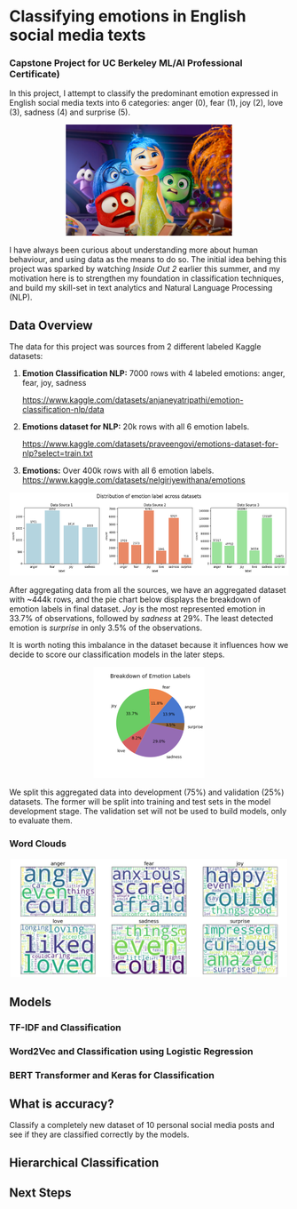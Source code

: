 # Classifying emotions in English social media texts
### Capstone Project for UC Berkeley ML/AI Professional Certificate)

In this project, I attempt to classify the predominant emotion expressed in English social media texts into 6 categories: anger (0), fear (1), joy (2), love (3), sadness (4) and surprise (5).

<p align="center">
<img src="images/inside_out_2.webp" width="300" height="200">
</p>

I have always been curious about understanding more about human behaviour, and using data as the means to do so. The initial idea behing this project was sparked by watching *Inside Out 2* earlier this summer, and my motivation here is to strengthen my foundation in classification techniques, and build my skill-set in text analytics and Natural Language Processing (NLP).

## Data Overview
The data for this project was sources from 2 different labeled Kaggle datasets:
1. **Emotion Classification NLP:** 7000 rows with 4 labeled emotions: anger, fear, joy, sadness

    https://www.kaggle.com/datasets/anjaneyatripathi/emotion-classification-nlp/data

2. **Emotions dataset for NLP:** 20k rows with all 6 emotion labels.

    https://www.kaggle.com/datasets/praveengovi/emotions-dataset-for-nlp?select=train.txt

3. **Emotions:** Over 400k rows with all 6 emotion labels.
    https://www.kaggle.com/datasets/nelgiriyewithana/emotions

<p align="center">
<img src="images/data_by_source.png" height="150">
</p>

After aggregating data from all the sources, we have an aggregated dataset with ~444k rows, and the pie chart below displays the breakdown of emotion labels in final dataset. *Joy* is the most represented emotion in 33.7% of observations, followed by *sadness* at 29%. The least detected emotion is *surprise* in only 3.5% of the observations. 

It is worth noting this imbalance in the dataset because it influences how we decide to score our classification models in the later steps.

<p align="center">
<img src="images/pct_emotions_final_data.png" width="200">
</p>

We split this aggregated data into development (75%) and validation (25%) datasets. The former will be split into training and test sets in the model development stage. The validation set will not be used to build models, only to evaluate them.

### Word Clouds

<p align="center">
<img src="images/wordclouds.png" width="500">
</p>

## Models

### TF-IDF and Classification

### Word2Vec and Classification using Logistic Regression

### BERT Transformer and Keras for Classification

## What is accuracy?
Classify a completely new dataset of 10 personal social media posts and see if they are classified correctly by the models.

## Hierarchical Classification


## Next Steps

